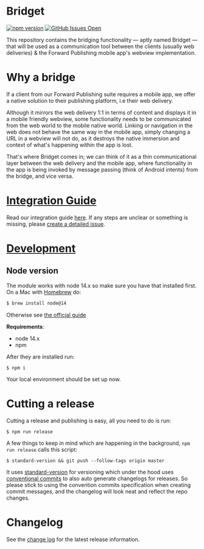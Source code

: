 # Bridget

[![npm version](https://img.shields.io/npm/v/@forward-distribution/bridget?color=green&label=@forward-distribution/bridget)]()
[![GitHub Issues Open](https://img.shields.io/github/issues/forward-distribution/bridget)]()

This repository contains the bridging functionality — aptly named Bridget — that will be used as a communication tool between the clients (usually web deliveries) & the Forward Publishing mobile app's webview implementation.

# Why a bridge
 If a client from our Forward Publishing suite requires a mobile app, we offer a native solution to their publishing platform, i.e their web delivery. 
 
 Although it mirrors the web delivery 1:1 in terms of content and displays it in a mobile friendly webview, some functionality needs to be communicated from the web world to the mobile native world. Linking or navigation in the web does not behave the same way in the mobile app, simply changing a URL in a webview will not do, as it destroys the native immersion and context of what's happening within the app is lost. 

 That's where Bridget comes in; we can think of it as a thin communicational layer between the web delivery and the mobile app, where functionality in the app is being invoked by message passing (think of Android intents) from the bridge, and vice versa.

# [Integration Guide](#integration-guide)

Read our integration guide [here](./docs/integration.md). If any steps are unclear or something is missing, please [create a detailed issue](https://github.com/forward-distribution/bridget/issues/new).

# [Development](#development)

## Node version

The module works with node 14.x so make sure you have that
installed first.
 On a Mac with [Homebrew](https://brew.sh) do:

```sh
$ brew install node@14
```

Otherwise see [the official guide](https://docs.npmjs.com/downloading-and-installing-node-js-and-npm)


**Requirements**:

- node 14.x
- npm

After they are installed run:

```
$ npm i
```

Your local environment should be set up now.

# Cutting a release

Cutting a release and publishing is easy, all you need to do is run:

```
$ npm run release
```

A few things to keep in mind which are happening in the background, `npm run release` calls this script:
```
$ standard-version && git push --follow-tags origin master
```

It uses [standard-version](https://github.com/conventional-changelog/standard-version) for versioning which under the hood uses [conventional commits](https://www.conventionalcommits.org/en/v1.0.0/) to also auto generate changelogs for releases. So please stick to using the convention commits specification when creating commit messages, and the changelog will look neat and reflect the repo changes.

# Changelog

See the [change log](./CHANGELOG.md) for the latest release information.

